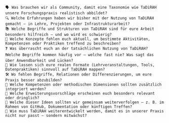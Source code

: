 <!--

author: Canan Hastik  
email:    
version:  v1
language: DE

icon:     https://raw.githubusercontent.com/chastik/Beratung_Dateityp_Bild/refs/heads/main/SODa-Logo_full.svg
link:     https://raw.githubusercontent.com/chastik/Beratung/refs/heads/main/soda.css

comment:  WissKi SODA OERs

-->



    🗣 Was brauchen wir als Community, damit eine Taxonomie wie TaDiRAH unsere Forschungspraxis realistisch abbildet?
    🔍 Welche Erfahrungen haben wir bisher mit der Nutzung von TaDiRAH gemacht – in Lehre, Projekten oder Infrastrukturarbeit?
    📚 Welche Begriffe und Strukturen von TaDiRAH sind für eure Arbeit besonders hilfreich – und wo wird es schwierig?
    🧩 Welche Konzepte fehlen euch aktuell, um bestimmte Aktivitäten, Kompetenzen oder Praktiken treffend zu beschreiben?
    ❓ Was überrascht euch an der tatsächlichen Nutzung von TaDiRAH?
    ❗️Welche Begriffe kommen häufig vor – welche fast nie? Was sagt das über Anwendbarkeit und Lücken?
    🧠 Wie lassen sich eure realen Formate (Lehrveranstaltungen, Tools, Datenpraktiken) sinnvoll auf TaDiRAH mappen?
    🛠 Wo fehlen Begriffe, Relationen oder Differenzierungen, um eure Praxis besser abzubilden?
    💬 Welche Kompetenzen oder methodischen Dimensionen sollten zusätzlich integriert werden?
    🔗 Welche Erweiterungsvorschläge erscheinen euch besonders relevant oder dringlich?
    🚀 Welche dieser Ideen sollten wir gemeinsam weiterverfolgen – z. B. im Rahmen von GitHub, Dokumentation oder künftigen Treffen?
	🎯 Wie muss TaDiRAH weiterentwickelt werden, damit es in unserer Praxis nicht nur passt – sondern mitwächst?